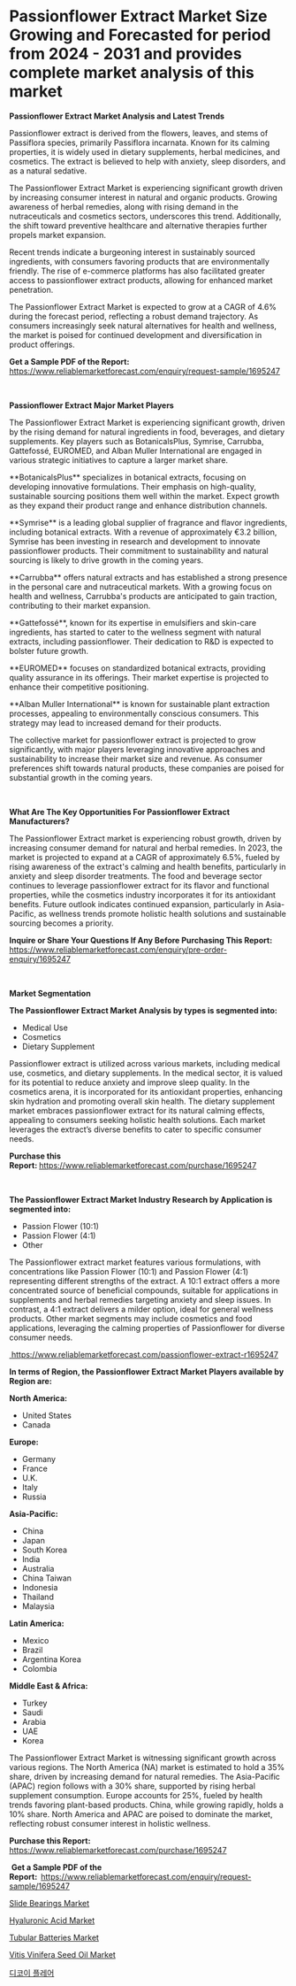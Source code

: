 <p><h1>Passionflower Extract Market Size Growing and Forecasted for period from 2024 - 2031 and provides complete market analysis of this market</h1></p><p><strong>Passionflower Extract Market Analysis and Latest Trends</strong></p>
<p><p>Passionflower extract is derived from the flowers, leaves, and stems of Passiflora species, primarily Passiflora incarnata. Known for its calming properties, it is widely used in dietary supplements, herbal medicines, and cosmetics. The extract is believed to help with anxiety, sleep disorders, and as a natural sedative.</p><p>The Passionflower Extract Market is experiencing significant growth driven by increasing consumer interest in natural and organic products. Growing awareness of herbal remedies, along with rising demand in the nutraceuticals and cosmetics sectors, underscores this trend. Additionally, the shift toward preventive healthcare and alternative therapies further propels market expansion.</p><p>Recent trends indicate a burgeoning interest in sustainably sourced ingredients, with consumers favoring products that are environmentally friendly. The rise of e-commerce platforms has also facilitated greater access to passionflower extract products, allowing for enhanced market penetration. </p><p>The Passionflower Extract Market is expected to grow at a CAGR of 4.6% during the forecast period, reflecting a robust demand trajectory. As consumers increasingly seek natural alternatives for health and wellness, the market is poised for continued development and diversification in product offerings.</p></p>
<p><strong>Get a Sample PDF of the Report:&nbsp;</strong> <a href="https://www.reliablemarketforecast.com/enquiry/request-sample/1695247?utm_campaign=1080&utm_medium=2&utm_source=Github&utm_content=ia&utm_term=07102024&utm_id=passionflower-extract">https://www.reliablemarketforecast.com/enquiry/request-sample/1695247</a></p>
<p>&nbsp;</p>
<p><strong>Passionflower Extract Major Market Players</strong></p>
<p><p>The Passionflower Extract Market is experiencing significant growth, driven by the rising demand for natural ingredients in food, beverages, and dietary supplements. Key players such as BotanicalsPlus, Symrise, Carrubba, Gattefossé, EUROMED, and Alban Muller International are engaged in various strategic initiatives to capture a larger market share.</p><p>**BotanicalsPlus** specializes in botanical extracts, focusing on developing innovative formulations. Their emphasis on high-quality, sustainable sourcing positions them well within the market. Expect growth as they expand their product range and enhance distribution channels.</p><p>**Symrise** is a leading global supplier of fragrance and flavor ingredients, including botanical extracts. With a revenue of approximately €3.2 billion, Symrise has been investing in research and development to innovate passionflower products. Their commitment to sustainability and natural sourcing is likely to drive growth in the coming years.</p><p>**Carrubba** offers natural extracts and has established a strong presence in the personal care and nutraceutical markets. With a growing focus on health and wellness, Carrubba's products are anticipated to gain traction, contributing to their market expansion.</p><p>**Gattefossé**, known for its expertise in emulsifiers and skin-care ingredients, has started to cater to the wellness segment with natural extracts, including passionflower. Their dedication to R&D is expected to bolster future growth.</p><p>**EUROMED** focuses on standardized botanical extracts, providing quality assurance in its offerings. Their market expertise is projected to enhance their competitive positioning.</p><p>**Alban Muller International** is known for sustainable plant extraction processes, appealing to environmentally conscious consumers. This strategy may lead to increased demand for their products.</p><p>The collective market for passionflower extract is projected to grow significantly, with major players leveraging innovative approaches and sustainability to increase their market size and revenue. As consumer preferences shift towards natural products, these companies are poised for substantial growth in the coming years.</p></p>
<p>&nbsp;</p>
<p><strong>What Are The Key Opportunities For Passionflower Extract Manufacturers?</strong></p>
<p><p>The Passionflower Extract market is experiencing robust growth, driven by increasing consumer demand for natural and herbal remedies. In 2023, the market is projected to expand at a CAGR of approximately 6.5%, fueled by rising awareness of the extract's calming and health benefits, particularly in anxiety and sleep disorder treatments. The food and beverage sector continues to leverage passionflower extract for its flavor and functional properties, while the cosmetics industry incorporates it for its antioxidant benefits. Future outlook indicates continued expansion, particularly in Asia-Pacific, as wellness trends promote holistic health solutions and sustainable sourcing becomes a priority.</p></p>
<p><strong>Inquire or Share Your Questions If Any Before Purchasing This Report:</strong> <a href="https://www.reliablemarketforecast.com/enquiry/pre-order-enquiry/1695247?utm_campaign=1080&utm_medium=2&utm_source=Github&utm_content=ia&utm_term=07102024&utm_id=passionflower-extract">https://www.reliablemarketforecast.com/enquiry/pre-order-enquiry/1695247</a></p>
<p>&nbsp;</p>
<p><strong>Market Segmentation</strong></p>
<p><strong>The Passionflower Extract Market Analysis by types is segmented into:</strong></p>
<p><ul><li>Medical Use</li><li>Cosmetics</li><li>Dietary Supplement</li></ul></p>
<p><p>Passionflower extract is utilized across various markets, including medical use, cosmetics, and dietary supplements. In the medical sector, it is valued for its potential to reduce anxiety and improve sleep quality. In the cosmetics arena, it is incorporated for its antioxidant properties, enhancing skin hydration and promoting overall skin health. The dietary supplement market embraces passionflower extract for its natural calming effects, appealing to consumers seeking holistic health solutions. Each market leverages the extract’s diverse benefits to cater to specific consumer needs.</p></p>
<p><strong>Purchase this Report:&nbsp;</strong><a href="https://www.reliablemarketforecast.com/purchase/1695247?utm_campaign=1080&utm_medium=2&utm_source=Github&utm_content=ia&utm_term=07102024&utm_id=passionflower-extract">https://www.reliablemarketforecast.com/purchase/1695247</a></p>
<p>&nbsp;</p>
<p><strong>The Passionflower Extract Market Industry Research by Application is segmented into:</strong></p>
<p><ul><li>Passion Flower (10:1)</li><li>Passion Flower (4:1)</li><li>Other</li></ul></p>
<p><p>The Passionflower extract market features various formulations, with concentrations like Passion Flower (10:1) and Passion Flower (4:1) representing different strengths of the extract. A 10:1 extract offers a more concentrated source of beneficial compounds, suitable for applications in supplements and herbal remedies targeting anxiety and sleep issues. In contrast, a 4:1 extract delivers a milder option, ideal for general wellness products. Other market segments may include cosmetics and food applications, leveraging the calming properties of Passionflower for diverse consumer needs.</p></p>
<p><a href="https://www.reliablemarketforecast.com/passionflower-extract-r1695247?utm_campaign=1080&utm_medium=2&utm_source=Github&utm_content=ia&utm_term=07102024&utm_id=passionflower-extract">&nbsp;https://www.reliablemarketforecast.com/passionflower-extract-r1695247</a></p>
<p><strong>In terms of Region, the Passionflower Extract Market Players available by Region are:</strong></p>
<p>
    <p> <strong> North America: </strong>
        <ul>
            <li>United States</li>
            <li>Canada</li>
        </ul>
        </p> 
    <p> <strong> Europe: </strong>
        <ul>
            <li>Germany</li>
            <li>France</li>
            <li>U.K.</li>
            <li>Italy</li>
            <li>Russia</li>
        </ul>
        </p> 
    <p> <strong> Asia-Pacific: </strong>
        <ul>
            <li>China</li>
            <li>Japan</li>
            <li>South Korea</li>
            <li>India</li>
            <li>Australia</li>
            <li>China Taiwan</li>
            <li>Indonesia</li>
            <li>Thailand</li>
            <li>Malaysia</li>
        </ul>
        </p> 
    <p> <strong> Latin America: </strong>
        <ul>
            <li>Mexico</li>
            <li>Brazil</li>
            <li>Argentina Korea</li>
            <li>Colombia</li>
        </ul>
        </p> 
    <p> <strong> Middle East & Africa: </strong>
        <ul>
            <li>Turkey</li>
            <li>Saudi</li>
            <li>Arabia</li>
            <li>UAE</li>
            <li>Korea</li>
        </ul>
    </p>
    </p>
<p><p>The Passionflower Extract Market is witnessing significant growth across various regions. The North America (NA) market is estimated to hold a 35% share, driven by increasing demand for natural remedies. The Asia-Pacific (APAC) region follows with a 30% share, supported by rising herbal supplement consumption. Europe accounts for 25%, fueled by health trends favoring plant-based products. China, while growing rapidly, holds a 10% share. North America and APAC are poised to dominate the market, reflecting robust consumer interest in holistic wellness.</p></p>
<p><strong>Purchase this Report: </strong><a href="https://www.reliablemarketforecast.com/purchase/1695247?utm_campaign=1080&utm_medium=2&utm_source=Github&utm_content=ia&utm_term=07102024&utm_id=passionflower-extract">https://www.reliablemarketforecast.com/purchase/1695247</a></p>
<p>&nbsp;<strong>Get a Sample PDF of the Report:&nbsp;&nbsp;</strong><a href="https://www.reliablemarketforecast.com/enquiry/request-sample/1695247?utm_campaign=1080&utm_medium=2&utm_source=Github&utm_content=ia&utm_term=07102024&utm_id=passionflower-extract">https://www.reliablemarketforecast.com/enquiry/request-sample/1695247</a></p>
<p><strong></strong></p>
<p><p><a href="https://www.linkedin.com/pulse/global-slide-bearings-market-exploring-share-trends-future-dtole?utm_campaign=1080&utm_medium=2&utm_source=Github&utm_content=ia&utm_term=07102024&utm_id=passionflower-extract">Slide Bearings Market</a></p><p><a href="https://www.linkedin.com/pulse/global-hyaluronic-acid-market-exploring-share-trends-future-8uhmf?utm_campaign=1080&utm_medium=2&utm_source=Github&utm_content=ia&utm_term=07102024&utm_id=passionflower-extract">Hyaluronic Acid Market</a></p><p><a href="https://issuu.com/reportprime-2/docs/tubular-batteries-market-size-2030._bcc1633ac91431?utm_campaign=1080&utm_medium=2&utm_source=Github&utm_content=ia&utm_term=07102024&utm_id=passionflower-extract">Tubular Batteries Market</a></p><p><a href="https://github.com/gdfhhhj/Market-Research-Report-List-6/blob/main/vitis-vinifera-seed-oil-market.md?utm_campaign=1080&utm_medium=2&utm_source=Github&utm_content=ia&utm_term=07102024&utm_id=passionflower-extract">Vitis Vinifera Seed Oil Market</a></p><p><a href="https://github.com/sougarounis/Market-Research-Report-List-6/blob/main/843709317089.md?utm_campaign=1080&utm_medium=2&utm_source=Github&utm_content=ia&utm_term=07102024&utm_id=passionflower-extract">디코이 플레어</a></p></p>